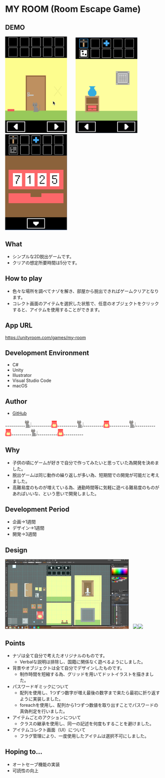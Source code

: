 # MY ROOM (Room Escape Game)
## DEMO
<img src="Assets/ForReadMe/movePanels.gif" width="200px">　　<img src="Assets/ForReadMe/howToUseItems.png" width="200px">　　<img src="Assets/ForReadMe/changePassword.png" width="200px">
## What
- シンプルな2D脱出ゲームです。
- クリアの想定所要時間は5分です。
## How to play
- 色々な場所を調べてナゾを解き、部屋から脱出できればゲームクリアとなります。
- コレクト画面のアイテムを選択した状態で、任意のオブジェクトをクリックすると、アイテムを使用することができます。
## App URL
https://unityroom.com/games/my-room
## Development Environment
- C#
- Unity
- Illustrator
- Visual Studio Code
- macOS
## Author
- [GitHub](https://github.com/yumiki06/)


----------<img src="Assets/Images/my-room.png" width="20px">----------<img src="Assets/Images/my-room3.png" width="20px">----------<img src="Assets/Images/my-room.png" width="20px">----------<img src="Assets/Images/my-room3.png" width="20px">----------<img src="Assets/Images/my-room.png" width="20px">----------<img src="Assets/Images/my-room3.png" width="20px">----------<img src="Assets/Images/my-room.png" width="20px">----------<img src="Assets/Images/my-room3.png" width="20px">----------


## Why
- 子供の頃にゲームが好きで自分で作ってみたいと思っていた為開発を決めました。
- 脱出ゲームは同じ動作の繰り返しが多い為、短期間での開発が可能だと考えました。
- 高難易度のものが増えている為、通勤時間等に気軽に遊べる難易度のものがあればいいな、という思いで開発しました。
## Development Period
- 企画→1週間
- デザイン→1週間
- 開発→3週間
## Design
<img src="Assets/ForReadMe/Picture1.png" width="400px">　<img src="Assets/ForReadMe/IMG_2439-1.jpg" width="200px"><img src="Assets/ForReadMe/IMG_2440-1.jpg" width="200px">

## Points
- ナゾは全て自分で考えたオリジナルのものです。
  - Verbalな説明は排除し、国籍に関係なく遊べるようにしました。
- 背景やオブジェクトは全て自分でデザインしたものです。
  - 制作時間を短縮する為、グリッドを用いてドットイラストを描きました。
- パスワードギミックについて
  - 配列を使用し、1つずつ数字が増え最後の数字まで来たら最初に折り返すように実装しました。
  - foreachを使用し、配列から1つずつ数値を取り出すことでパスワードの真偽判定を行いました。
- アイテムごとのアクションについて
  - クラスの継承を使用し、同一の記述を何度もすることを避けました。
- アイテムコレクト画面（UI）について
  - フラグ管理により、一度使用したアイテムは選択不可にしました。
## Hoping to...
- オートセーブ機能の実装
- 可読性の向上
